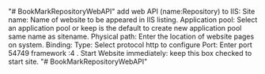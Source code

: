 "# BookMarkRepositoryWebAPI" 
 add web API (name:Repository) to IIS:
 Site name: Name of website to be appeared in IIS listing.
 Application pool: Select an application pool or keep is the default to create new application pool same name as sitename.
 Physical path: Enter the location of website pages on system.
 Binding:
 Type: Select protocol http to configure
 Port: Enter port 54749  framework :4 .
 Start Website immediately: keep this box checked to start site.
"# BookMarkRepositoryWebAPI" 
